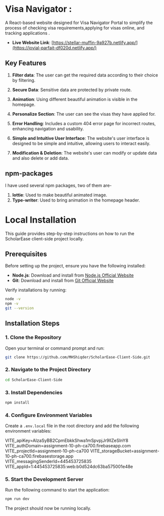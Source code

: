 # Visa Navigator : 

A React-based  website designed for Visa Navigator Portal to simplify the process of checking visa requirements,applying for visas online, and tracking applications .

- **Live Website Link**: [https://stellar-muffin-9a927b.netlify.app/](https://jovial-parfait-df020d.netlify.app/)



## Key Features

1. **Filter data**: The user can get the required data according to their choice by filtering.
2. **Secure Data**: Sensitive data are protected by private route.
3. **Animation**: Using different beautiful animation is visible in the homepage.
4. **Personalize Section**: The user can see the visas they have applied for.
5. **Error Handling**: Includes a custom 404 error page for incorrect routes, enhancing navigation and usability.

6. **Simple and Intuitive User Interface**: The website's user interface is designed to be simple and intuitive, allowing users to interact easily.

7. **Modification & Deletion**: The website's user can modify or update data and also delete  or add data.


## npm-packages
I have used several npm packages, two of them are-

1. **lottie**: Used to make beautiful animated image.
2. **Type-writer**: Used to bring animation in the homepage header.


# Local Installation

This guide provides step-by-step instructions on how to run the ScholarEase client-side project locally.

## Prerequisites

Before setting up the project, ensure you have the following installed:

- **Node.js**: Download and install from [Node.js Official Website](https://nodejs.org/)
- **Git**: Download and install from [Git Official Website](https://git-scm.com/)

Verify installations by running:

```bash
node -v
npm -v
git --version
```

## Installation Steps

### 1. Clone the Repository

Open your terminal or command prompt and run:

```bash
git clone https://github.com/MHShiqder/ScholarEase-Client-Side.git
```

### 2. Navigate to the Project Directory

```bash
cd ScholarEase-Client-Side
```

### 3. Install Dependencies

```bash
npm install
```

### 4. Configure Environment Variables

Create a `.env.local` file in the root directory and add the following environment variables:

VITE_apiKey=AIzaSyBB2CpmEbkkShwa1mSpvpjJr9llZeSInY8
VITE_authDomain=assignment-10-ph-ca700.firebaseapp.com
VITE_projectId=assignment-10-ph-ca700
VITE_storageBucket=assignment-10-ph-ca700.firebasestorage.app
VITE_messagingSenderId=445453725835
VITE_appId=1:445453725835:web:b0d524dc63ba575001e48e

### 5. Start the Development Server

Run the following command to start the application:

```bash
npm run dev
```

The project should now be running locally.





